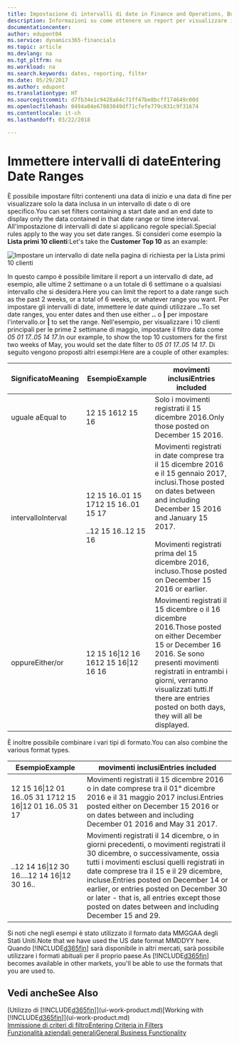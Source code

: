 ```yaml
---
title: Impostazione di intervalli di date in Finance and Operations, Business edition | Documenti Microsoft
description: Informazioni su come ottenere un report per visualizzare i dati relativi a periodi di tempo specifici utilizzando gli intervalli di date in Finance and Operations, Business edition.
documentationcenter: 
author: edupont04
ms.service: dynamics365-financials
ms.topic: article
ms.devlang: na
ms.tgt_pltfrm: na
ms.workload: na
ms.search.keywords: dates, reporting, filter
ms.date: 05/29/2017
ms.author: edupont
ms.translationtype: HT
ms.sourcegitcommit: d7fb34e1c9428a64c71ff47be8bcff174649c00d
ms.openlocfilehash: 0494a04e67803049df71cfefe779c831c9f31674
ms.contentlocale: it-ch
ms.lasthandoff: 03/22/2018

---
```

# <a name="entering-date-ranges"></a><span data-ttu-id="46572-103">Immettere intervalli di date</span><span class="sxs-lookup"><span data-stu-id="46572-103">Entering Date Ranges</span></span> 
<span data-ttu-id="46572-104">È possibile impostare filtri contenenti una data di inizio e una data di fine per visualizzare solo la data inclusa in un intervallo di date o di ore specifico.</span><span class="sxs-lookup"><span data-stu-id="46572-104">You can set filters containing a start date and an end date to display only the data contained in that date range or time interval.</span></span> <span data-ttu-id="46572-105">All'impostazione di intervalli di date si applicano regole speciali.</span><span class="sxs-lookup"><span data-stu-id="46572-105">Special rules apply to the way you set date ranges.</span></span> <span data-ttu-id="46572-106">Si consideri come esempio la **Lista primi 10 clienti**:</span><span class="sxs-lookup"><span data-stu-id="46572-106">Let's take the **Customer Top 10** as an example:</span></span>

![Impostare un intervallo di date nella pagina di richiesta per la Lista primi 10 clienti](./media/ui-enter-date-ranges/customer-top10-list.png)

<span data-ttu-id="46572-108">In questo campo è possibile limitare il report a un intervallo di date, ad esempio, alle ultime 2 settimane o a un totale di 6 settimane o a qualsiasi intervallo che si desidera.</span><span class="sxs-lookup"><span data-stu-id="46572-108">Here you can limit the report to a date range such as the past 2 weeks, or a total of 6 weeks, or whatever range you want.</span></span> <span data-ttu-id="46572-109">Per impostare gli intervalli di date, immettere le date quindi utilizzare **..**</span><span class="sxs-lookup"><span data-stu-id="46572-109">To set date ranges, you enter dates and then use either **..**</span></span> <span data-ttu-id="46572-110">o **|** per impostare l'intervallo.</span><span class="sxs-lookup"><span data-stu-id="46572-110">or **|** to set the range.</span></span> <span data-ttu-id="46572-111">Nell'esempio, per visualizzare i 10 clienti principali per le prime 2 settimane di maggio, impostare il filtro data come *05 01 17..05 14 17*.</span><span class="sxs-lookup"><span data-stu-id="46572-111">In our example, to show the top 10 customers for the first two weeks of May, you would set the date filter to *05 01 17..05 14 17*.</span></span>
<span data-ttu-id="46572-112">Di seguito vengono proposti altri esempi:</span><span class="sxs-lookup"><span data-stu-id="46572-112">Here are a couple of other examples:</span></span>

| <span data-ttu-id="46572-113">Significato</span><span class="sxs-lookup"><span data-stu-id="46572-113">Meaning</span></span> | <span data-ttu-id="46572-114">Esempio</span><span class="sxs-lookup"><span data-stu-id="46572-114">Example</span></span> | <span data-ttu-id="46572-115">movimenti inclusi</span><span class="sxs-lookup"><span data-stu-id="46572-115">Entries included</span></span> |
|---|---|---|
|<span data-ttu-id="46572-116">uguale a</span><span class="sxs-lookup"><span data-stu-id="46572-116">Equal to</span></span>| <span data-ttu-id="46572-117">12 15 16</span><span class="sxs-lookup"><span data-stu-id="46572-117">12 15 16</span></span> |<span data-ttu-id="46572-118">Solo i movimenti registrati il 15 dicembre 2016.</span><span class="sxs-lookup"><span data-stu-id="46572-118">Only those posted on December 15 2016.</span></span>|
|<span data-ttu-id="46572-119">intervallo</span><span class="sxs-lookup"><span data-stu-id="46572-119">Interval</span></span>| <span data-ttu-id="46572-120">12 15 16..01 15 17</span><span class="sxs-lookup"><span data-stu-id="46572-120">12 15 16..01 15 17</span></span><br /><br /><span data-ttu-id="46572-121">..12 15 16</span><span class="sxs-lookup"><span data-stu-id="46572-121">..12 15 16</span></span>|<span data-ttu-id="46572-122">Movimenti registrati in date comprese tra il 15 dicembre 2016 e il 15 gennaio 2017, inclusi.</span><span class="sxs-lookup"><span data-stu-id="46572-122">Those posted on dates between and including December 15 2016 and January 15 2017.</span></span><br /><br /><span data-ttu-id="46572-123">Movimenti registrati prima del 15 dicembre 2016, incluso.</span><span class="sxs-lookup"><span data-stu-id="46572-123">Those posted on December 15 2016 or earlier.</span></span>|
|<span data-ttu-id="46572-124">oppure</span><span class="sxs-lookup"><span data-stu-id="46572-124">Either/or</span></span>|<span data-ttu-id="46572-125">12 15 16&#124;12 16 16</span><span class="sxs-lookup"><span data-stu-id="46572-125">12 15 16&#124;12 16 16</span></span>|<span data-ttu-id="46572-126">Movimenti registrati il 15 dicembre o il 16 dicembre 2016.</span><span class="sxs-lookup"><span data-stu-id="46572-126">Those posted on either December 15 or December 16 2016.</span></span> <span data-ttu-id="46572-127">Se sono presenti movimenti registrati in entrambi i giorni, verranno visualizzati tutti.</span><span class="sxs-lookup"><span data-stu-id="46572-127">If there are entries posted on both days, they will all be displayed.</span></span>|

<span data-ttu-id="46572-128">È inoltre possibile combinare i vari tipi di formato.</span><span class="sxs-lookup"><span data-stu-id="46572-128">You can also combine the various format types.</span></span>

| <span data-ttu-id="46572-129">Esempio</span><span class="sxs-lookup"><span data-stu-id="46572-129">Example</span></span> | <span data-ttu-id="46572-130">movimenti inclusi</span><span class="sxs-lookup"><span data-stu-id="46572-130">Entries included</span></span> |
|---|---|
|<span data-ttu-id="46572-131">12 15 16&#124;12 01 16..05 31 17</span><span class="sxs-lookup"><span data-stu-id="46572-131">12 15 16&#124;12 01 16..05 31 17</span></span> | <span data-ttu-id="46572-132">Movimenti registrati il 15 dicembre 2016 o in date comprese tra il 01° dicembre 2016 e il 31 maggio 2017 inclusi.</span><span class="sxs-lookup"><span data-stu-id="46572-132">Entries posted either on December 15 2016 or on dates between and including December 01 2016 and May 31 2017.</span></span> |
|<span data-ttu-id="46572-133">..12 14 16&#124;12 30 16..</span><span class="sxs-lookup"><span data-stu-id="46572-133">..12 14 16&#124;12 30 16..</span></span> | <span data-ttu-id="46572-134">Movimenti registrati il 14 dicembre, o in giorni precedenti, o movimenti registrati il 30 dicembre, o successivamente, ossia tutti i movimenti esclusi quelli registrati in date comprese tra il 15 e il 29 dicembre, incluse.</span><span class="sxs-lookup"><span data-stu-id="46572-134">Entries posted on December 14 or earlier, or entries posted on December 30 or later - that is, all entries except those posted on dates between and including December 15 and 29.</span></span> |

<span data-ttu-id="46572-135">Si noti che negli esempi è stato utilizzato il formato data MMGGAA degli Stati Uniti.</span><span class="sxs-lookup"><span data-stu-id="46572-135">Note that we have used the US date format MMDDYY here.</span></span> <span data-ttu-id="46572-136">Quando [!INCLUDE[d365fin](includes/d365fin_md.md)] sarà disponibile in altri mercati, sarà possibile utilizzare i formati abituali per il proprio paese.</span><span class="sxs-lookup"><span data-stu-id="46572-136">As [!INCLUDE[d365fin](includes/d365fin_md.md)] becomes available in other markets, you'll be able to use the formats that you are used to.</span></span>

## <a name="see-also"></a><span data-ttu-id="46572-137">Vedi anche</span><span class="sxs-lookup"><span data-stu-id="46572-137">See Also</span></span>
<span data-ttu-id="46572-138">[Utilizzo di [!INCLUDE[d365fin](includes/d365fin_long_md.md)]](ui-work-product.md)</span><span class="sxs-lookup"><span data-stu-id="46572-138">[Working with [!INCLUDE[d365fin](includes/d365fin_long_md.md)]](ui-work-product.md)</span></span>  
[<span data-ttu-id="46572-139">Immissione di criteri di filtro</span><span class="sxs-lookup"><span data-stu-id="46572-139">Entering Criteria in Filters </span></span>](ui-enter-criteria-filters.md)  
[<span data-ttu-id="46572-140">Funzionalità aziendali generali</span><span class="sxs-lookup"><span data-stu-id="46572-140">General Business Functionality</span></span>](ui-across-business-areas.md)

